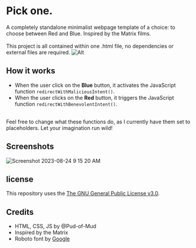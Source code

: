 # Pick one.
A completely standalone minimalist webpage template of a choice: to choose between Red and Blue. Inspired by the Matrix films.
<br> <br>
This project is all contained within one .html file, no dependencies or external files are required. 
![Alt](https://repobeats.axiom.co/api/embed/2c7fbc9d7770f18ce342f3beb5e796e2cf39b29a.svg "Repobeats analytics image")

## How it works
* When the user click on the **Blue** button, it activates the JavaScript function ```redirectWithMaliciousIntent()```.
* When the user clicks on the **Red** button, it triggers the JavaScript function ```redirectWithBenevolentIntent()```.
<br>
Feel free to change what these functions do, as I currently have them set to placeholders. Let your imagination run wild!

## Screenshots
![Screenshot 2023-08-24 9 15 20 AM](https://github.com/Pud-of-Mud/Pick-one/assets/109466200/d0c4cd43-be5e-4b18-9fac-78e01296c309)

## license
This repository uses the [The GNU General Public License v3.0](https://www.gnu.org/licenses/gpl-3.0.en.html). 

## Credits
* HTML, CSS, JS by @Pud-of-Mud
* Inspired by the Matrix
* Roboto font by [Google](https://fonts.google.com/)
